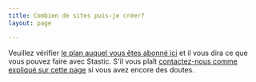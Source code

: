 ```yaml
---
title: Combien de sites puis-je créer?
layout: page

---
```

Veuillez vérifier [le plan auquel vous êtes abonné ici](https://github.com/marketplace/stastic-website-editor#pricing-and-setup) et il vous dira ce que vous pouvez faire avec Stastic. S'il vous plaît [contactez-nous comme expliqué sur cette page](/contact) si vous avez encore des doutes.
